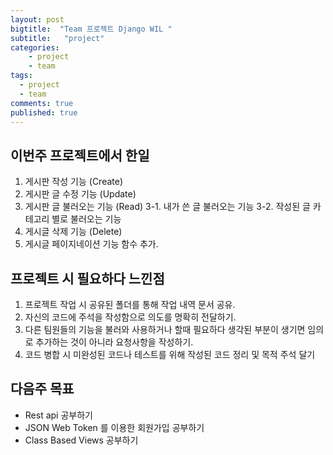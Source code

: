 ```yaml
---
layout: post
bigtitle:  "Team 프로젝트 Django WIL "
subtitle:   "project"
categories:
    - project
    - team
tags:
  - project
  - team
comments: true
published: true
---
```

## 이번주 프로젝트에서 한일

1. 게시판 작성 기능 (Create)
2. 게시판 글 수정 기능 (Update)
3. 게시판 글 불러오는 기능 (Read)
   3-1. 내가 쓴 글 불러오는 기능
   3-2. 작성된 글 카테고리 별로 불러오는 기능
4. 게시글 삭제 기능 (Delete)
5. 게시글 페이지네이션 기능 함수 추가.

## 프로젝트 시 필요하다 느낀점

1. 프로젝트 작업 시 공유된 폴더를 통해 작업 내역 문서 공유.
2. 자신의 코드에 주석을 작성함으로 의도를 명확히 전달하기.
3. 다른 팀원들의 기능을 불러와 사용하거나 할때 필요하다 생각된 부분이 생기면 임의로 추가하는 것이 아니라 요청사항을 작성하기.
4. 코드 병합 시 미완성된 코드나 테스트를 위해 작성된 코드 정리 및 목적 주석 달기


## 다음주 목표
- Rest api 공부하기
- JSON Web Token 를 이용한 회원가입 공부하기
- Class Based Views 공부하기